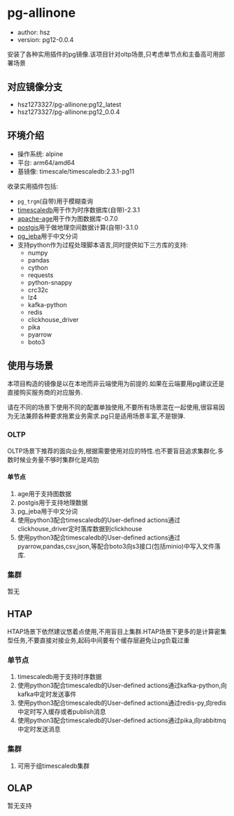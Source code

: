 # pg-allinone

+ author: hsz
+ version: pg12-0.0.4

安装了各种实用插件的pg镜像.该项目针对oltp场景,只考虑单节点和主备高可用部署场景

## 对应镜像分支

+ hsz1273327/pg-allinone:pg12_latest
+ hsz1273327/pg-allinone:pg12_0.0.4

## 环境介绍

+ 操作系统: alpine
+ 平台: arm64/amd64
+ 基镜像: timescale/timescaledb:2.3.1-pg11

收录实用插件包括:

+ `pg_trgm`(自带)用于模糊查询
+ [timescaledb](https://github.com/timescale/timescaledb)用于作为时序数据库(自带)-2.3.1
+ [apache-age](https://age.apache.org/docs/master/intro/operators.html)用于作为图数据库-0.7.0
+ [postgis](https://github.com/postgis/postgis)用于做地理空间数据计算(自带)-3.1.0
+ [pg_jeba](https://github.com/jaiminpan/pg_jieba)用于中文分词
+ 支持python作为过程处理脚本语言,同时提供如下三方库的支持:
    + numpy
    + pandas
    + cython
    + requests
    + python-snappy
    + crc32c
    + lz4
    + kafka-python
    + redis
    + clickhouse_driver
    + pika
    + pyarrow
    + boto3

## 使用与场景

本项目构造的镜像是以在本地而非云端使用为前提的.如果在云端要用pg建议还是直接购买服务商的对应服务.

请在不同的场景下使用不同的配置单独使用,不要所有场景混在一起使用,很容易因为无法兼顾各种要求拖累业务需求.pg只是适用场景丰富,不是银弹.

### OLTP

OLTP场景下推荐的面向业务,根据需要使用对应的特性.也不要盲目追求集群化.多数时候业务量不够时集群化是鸡肋

#### 单节点

1. age用于支持图数据
2. postgis用于支持地理数据
3. pg_jeba用于中文分词
4. 使用python3配合timescaledb的User-defined actions通过clickhouse_driver定时落库数据到clickhouse
5. 使用python3配合timescaledb的User-defined actions通过pyarrow,pandas,csv,json,等配合boto3向s3接口(包括minio)中写入文件落库.

### 集群

暂无

## HTAP

HTAP场景下依然建议悠着点使用,不用盲目上集群.HTAP场景下更多的是计算密集型任务,不要直接对接业务,起码中间要有个缓存层避免让pg负载过重

### 单节点

1. timescaledb用于支持时序数据
2. 使用python3配合timescaledb的User-defined actions通过kafka-python,向kafka中定时发送事件
3. 使用python3配合timescaledb的User-defined actions通过redis-py,向redis中定时写入缓存或者publish消息
4. 使用python3配合timescaledb的User-defined actions通过pika,向rabbitmq中定时发送消息

### 集群

1. 可用于组timescaledb集群

## OLAP

暂无支持
